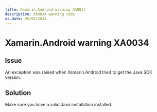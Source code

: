 ```yaml
---
title: Xamarin.Android warning XA0034
description: XA0034 warning code
ms.date: 05/03/2018
---
```

# Xamarin.Android warning XA0034

## Issue

An exception was raised when Xamarin.Android tried to get the Java SDK version.

## Solution

Make sure you have a valid Java installation installed.